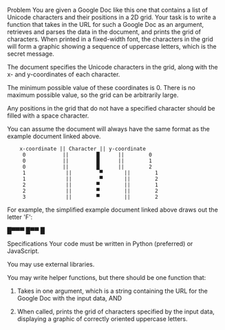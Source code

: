 Problem
You are given a Google Doc like this one that contains a list of Unicode characters and their positions in a 2D grid. Your task is to write a function that takes in the URL for such a Google Doc as an argument, retrieves and parses the data in the document, and prints the grid of characters. When printed in a fixed-width font, the characters in the grid will form a graphic showing a sequence of uppercase letters, which is the secret message.

The document specifies the Unicode characters in the grid, along with the x- and y-coordinates of each character.

The minimum possible value of these coordinates is 0. There is no maximum possible value, so the grid can be arbitrarily large.

Any positions in the grid that do not have a specified character should be filled with a space character.

You can assume the document will always have the same format as the example document linked above.

        x-coordinate || Character || y-coordinate
         0            ||         █      ||        0
         0            ||         █      ||        1
         0            ||         █      ||        2
         1             ||         ▀       ||        1
         1             ||         ▀       ||        2
         2             ||        ▀        ||        1
         2             ||        ▀        ||        2
         3             ||        ▀        ||        2
         
For example, the simplified example document linked above draws out the letter 'F':

█▀▀▀
█▀▀ 
█  

Specifications
Your code must be written in Python (preferred) or JavaScript.

You may use external libraries.

You may write helper functions, but there should be one function that:

1. Takes in one argument, which is a string containing the URL for the Google Doc with the input data, AND

2. When called, prints the grid of characters specified by the input data, displaying a graphic of correctly oriented uppercase letters.
